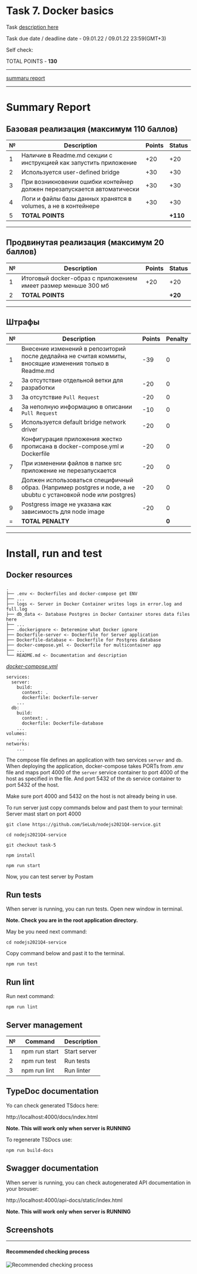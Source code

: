 # __Task 7. Docker basics__

Task [description here](https://github.com/rolling-scopes-school/basic-nodejs-course/blob/master/descriptions/docker-basics.md)

Task due date / deadline date - 09.01.22 / 09.01.22 23:59(GMT+3)

Self check:
 
 TOTAL POINTS - **130**

-----------

[summaru report](#summary-report)

------------

# __Summary Report__


## Базовая реализация (максимум **110 баллов**)

№ | Description | Points | Status 
--|-------------|--------|-------
1 | Наличие в Readme.md секции с инструкцией как запустить приложение | +20 | +20
2 | Используется user-defined bridge | +30 | +30
3 | При возникновении ошибки контейнер должен перезапускается автоматически | +30 | +30
4 | Логи и файлы базы данных хранятся в volumes, а не в контейнере | +30 | +30
5 | **TOTAL POINTS** |   | **+110**

-----

## Продвинутая реализация (максимум **20 баллов**)

№ | Description | Points | Status 
--|-------------|--------|-------
1 | Итоговый docker-образ с приложением имеет размер меньше 300 мб |   +20  |   +20
2 | **TOTAL POINTS** |   | **+20**

-----

## Штрафы

№ | Description | Points | Penalty 
--|-------------|--------|--------
1 | Внесение изменений в репозиторий после дедлайна не считая коммиты, вносящие изменения только в Readme.md | -39 | 0
2 | За отсутствие отдельной ветки для разработки | -20 | 0
3 | За отсутствие `Pull Request` | -20 | 0
4 | За неполную информацию в описании `Pull Request` | -10 | 0
5 | Используется default bridge network driver | -20 | 0
6 | Конфигурация приложения жестко прописана в docker-compose.yml и Dockerfile | -20 | 0
7 | При изменении файлов в папке src приложение не перезапускается | -20 | 0
8 | Должен использоваться специфичный образ. (Например postgres и node, а не ububtu с установкой node или postgres) | -20 | 0
9 | Postgress image не указана как зависимость для node image | -20 | 0
= | **TOTAL PENALTY** |   | **0**

-----

# Install, run and test

## Docker resources

```
.
├── .env <- Dockerfiles and docker-compose get ENV
├── ...
├── logs <- Server in Docker Container writes logs in error.log and full.log
├── db_data <- Database Postgres in Docker Container stores data files here
├── ...
├── .dockerignore <- Deteremine what Docker ignore
├── Dockerfile-server <- Dockerfile for Server application
├── Dockerfile-database <- Dockerfile for Postgres database
├── docker-compose.yml <- Dockerfile for multicontainer app
├── ...
└── README.md <- Documentation and description
```

[_docker-compose.yml_](docker-compose.yml)
```
services:
  server:
    build:
      context: .
      dockerfile: Dockerfile-server
    ...
  db:
    build:
      context: .
      dockerfile: Dockerfile-database
    ...
volumes:
    ...
networks:
    ...
```
The compose file defines an application with two services `server` and `db`.
When deploying the application, docker-compose takes PORTs from .env file and maps port 4000 of the `server` service container to port 4000 of the host as specified in the file. And port 5432 of the `db` service container to port 5432 of the host.

Make sure port 4000 and 5432 on the host is not already being in use.

To run server just copy commands below and past them to your terminal: 
Server mast start on port 4000

```
git clone https://github.com/SeLub/nodejs2021Q4-service.git

cd nodejs2021Q4-service

git checkout task-5

npm install

npm run start

```

Now, you can test server by Postam

## Run tests

When server is running, you can run tests. Open new window in terminal. 

**Note. Check you are in the root application directory.**

May be you need next command:
```
cd nodejs2021Q4-service

```

Copy command below and past it to the terminal. 

```
npm run test

```
## Run lint

Run next command:

```
npm run lint

```

## Server management

№ | Command | Description 
----------------------|-------------|-----
1 | npm run start | Start server
2 | npm run test | Run tests
3 | npm run lint | Run linter

## TypeDoc documentation

Yo can check generated TSdocs here:

http://localhost:4000/docs/index.html

   **Note. This will work only when server is RUNNING**

To regenerate TSDocs use:

```
npm run build-docs

```

## Swagger documentation

When server is running, you can check autogenerated API documentation in your brouser:

http://localhost:4000/api-docs/static/index.html

   **Note. This will work only when server is RUNNING**


## Screenshots 

------------

#### **Recommended checking process**

![Recommended checking process](checkout.gif)
